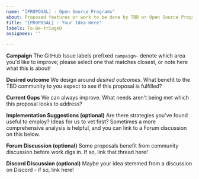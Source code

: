 ```yaml
---
name: "[PROPOSAL] - Open Source Programs"
about: Proposed features or work to be done by TBD or Open Source Programs Contributors
title: "[PROPOSAL] - Your Idea Here"
labels: To-Be-triageD
assignees: ''

---
```


**Campaign**
The GitHub Issue labels prefixed `campaign-` denote which area you'd like to improve; please select one that matches closest, or note here what this is about! 

**Desired outcome**
We design around _desired outcomes_. What benefit to the TBD community to you expect to see if this proposal is fulfilled? 

**Current Gaps**
We can always improve. What needs aren't being met which this proposal looks to address?

**Implementation Suggestions (optional)** 
Are there strategies you've found useful to employ? Ideas for us to vet first? Sometimes a more comprehensive analysis is helpful, and you can link to a Forum discussion on this below.

**Forum Discussion (optional)** 
Some proposals benefit from community discussion before work digs in. If so, link that thread here!

**Discord Discussion (optional)** 
Maybe your idea stemmed from a discussion on Discord - if so, link here!
